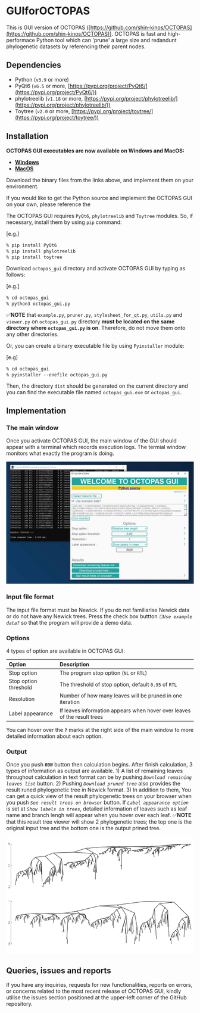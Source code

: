 # GUIforOCTOPAS

This is GUI version of OCTOPAS ([https://github.com/shin-kinos/OCTOPAS](https://github.com/shin-kinos/OCTOPAS)). OCTOPAS is fast and high-performace Python tool which can 'prune' a large size and redandunt phylogenetic datasets by referencing their parent nodes.

## Dependencies 

* Python (`v3.9` or more)
* PyQt6 (`v6.5` or more, [https://pypi.org/project/PyQt6/](https://pypi.org/project/PyQt6/))
* phylotreelib (`v1.18` or more, [https://pypi.org/project/phylotreelib/](https://pypi.org/project/phylotreelib/)) 
* Toytree (`v2.0` or more, [https://pypi.org/project/toytree/](https://pypi.org/project/toytree/))

## Installation 

**OCTOPAS GUI executables are now available on Windows and MacOS:**

* **[Windows](https://github.com/shin-kinos/GUIforOCTOPAS/releases/download/v0.1.6/octopas_gui_windows.zip)**
* **[MacOS](https://github.com/shin-kinos/GUIforOCTOPAS/releases/download/v0.1.6/octopas_gui_macos.tar.gz)** 

Download the binary files from the links above, and implement them on your environment. 

If you would like to get the Python source and implement the OCTOPAS GUI on your own, please reference the 

The OCTOPAS GUI requires `PyQt6`, `phylotreelib` and `Toytree` modules. So, if necessary, install them by using `pip` command:

[e.g.]

```
% pip install PyQt6
% pip install phylotreelib
% pip install toytree
```

Download `octopas_gui` directory and activate OCTOPAS GUI by typing as follows:

[e.g.]

```
% cd octopas_gui
% python3 octopas_gui.py
```

✅**NOTE** that `example.py`, `pruner.py`, `stylesheet_for_qt.py`, `utils.py` and `viewer.py` on `octopas_gui.py` directory **must be located on the same directory where `octopas_gui.py` is on**. Therefore, do not move them onto any other directories.

Or, you can create a binary executable file by using `Pyinstaller` module:

[e.g]

```
% cd octopas_gui
% pyinstaller --onefile octopas_gui.py
```

Then, the directory `dist` should be generated on the current directory and you can find the executable file named `octopas_gui.exe` or `octopas_gui`.

## Implementation 

### The main window

Once you activate OCTOPAS GUI, the main window of the GUI should appear with a terminal which records execution logs. The termial window monitors what exactly the program is doing. 

![readme image 1](image/main_window.jpg)

### Input file format

The input file format must be Newick. If you do not familiarise Newick data or do not have any Newick trees. Press the check box buttton *`☐Use example data?`* so that the program will provide a demo data. 

### Options 

4 types of option are available in OCTOPAS GUI:

| Option                | Description                                                              |
| :---                  | :---                                                                     |
| Stop option           | The program stop option (`NL` or `RTL`)                                  |
| Stop option threshold | The threshold of stop option, default `0.95` of `RTL`                    |
| Resolution            | Number of how many leaves will be pruned in one iteration                |
| Label appearance      | If leaves information appears when hover over leaves of the result trees |

You can hover over the **`?`** marks at the right side of the main window to more detailed information about each option.

### Output 

Once you push ***`RUN`*** button then calculation begins. After finish calculation, 3 types of information as output are available. 1) A list of remaining leaves throughout calculation in text format can be by pushing *`Download remaining leaves list`* button. 2) Pushing *`Download pruned tree`* also provides the result runed phylogenetic tree in Newick format. 3) In addition to them, You can get a quick view of the result phylogenetic trees on your browser when you push *`See result trees on browser`* button. If *`Label appearance option`* is set at *`Show labels in trees`*, detailed information of leaves such as leaf name and branch lengh will appear when you hover over each leaf. ✅**NOTE** that this result tree viewer will show 2 phylogenetic trees; the top one is the original input tree and the bottom one is the output prined tree.

![readme image 2](image/result_trees.jpg)

## Queries, issues and reports

If you have any inquiries, requests for new functionalities, reports on errors, or concerns related to the most recent release of OCTOPAS GUI, kindly utilise the issues section positioned at the upper-left corner of the GitHub repository.
